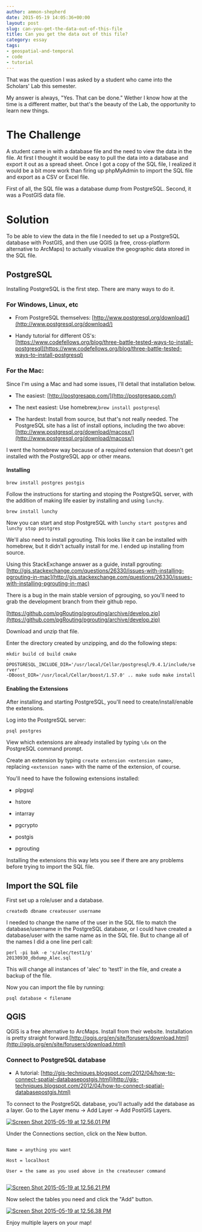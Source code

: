 ```yaml
---
author: ammon-shepherd
date: 2015-05-19 14:05:36+00:00
layout: post
slug: can-you-get-the-data-out-of-this-file
title: Can you get the data out of this file?
category: essay
tags:
- geospatial-and-temporal
- code
- tutorial
---
```


That was the question I was asked by a student who came into the Scholars' Lab this semester.

My answer is always, "Yes. That can be done." Wether I know how at the time is a different matter, but that's the beauty of the Lab, the opportunity to learn new things.


# The Challenge


A student came in with a database file and the need to view the data in the file. At first I thought it would be easy to pull the data into a database and export it out as a spread sheet. Once I got a copy of the SQL file, I realized it would be a bit more work than firing up phpMyAdmin to import the SQL file and export as a CSV or Excel file.

First of all, the SQL file was a database dump from PostgreSQL. Second, it was a PostGIS data file.


# Solution


To be able to view the data in the file I needed to set up a PostgreSQL database with PostGIS, and then use QGIS (a free, cross-platform alternative to ArcMaps) to actually visualize the geographic data stored in the SQL file.


## PostgreSQL


Installing PostgreSQL is the first step. There are many ways to do it.


### For Windows, Linux, etc






  * From PostgreSQL themselves: [http://www.postgresql.org/download/](http://www.postgresql.org/download/)


  * Handy tutorial for different OS's: [https://www.codefellows.org/blog/three-battle-tested-ways-to-install-postgresql](https://www.codefellows.org/blog/three-battle-tested-ways-to-install-postgresql)




### For the Mac:


Since I'm using a Mac and had some issues, I'll detail that installation below.




  * The easiest: [http://postgresapp.com/](http://postgresapp.com/)


  * The next easiest: Use homebrew,`brew install postgresql`


  * The hardest: Install from source, but that's not really needed. The PostgreSQL site has a list of install options, including the two above: [http://www.postgresql.org/download/macosx/](http://www.postgresql.org/download/macosx/)


I went the homebrew way because of a required extension that doesn't get installed with the PostgreSQL app or other means.


#### Installing




<code class="hljs">brew install postgres postgis
</code>


Follow the instructions for starting and stoping the PostgreSQL server, with the addition of making life easier by installing and using `lunchy`.


<code class="hljs">brew install lunchy
</code>


Now you can start and stop PostgreSQL with `lunchy start postgres` and `lunchy stop postgres`

We'll also need to install pgrouting. This looks like it can be installed with homebrew, but it didn't actually install for me. I ended up installing from source.

Using this StackExchange answer as a guide, install pgrouting: [http://gis.stackexchange.com/questions/26330/issues-with-installing-pgrouting-in-mac](http://gis.stackexchange.com/questions/26330/issues-with-installing-pgrouting-in-mac)

There is a bug in the main stable version of pgrouging, so you'll need to grab the development branch from their github repo.

[https://github.com/pgRouting/pgrouting/archive/develop.zip](https://github.com/pgRouting/pgrouting/archive/develop.zip)

Download and unzip that file.

Enter the directory created by unzipping, and do the following steps:


<code class="hljs">mkdir build
cd build
cmake -DPOSTGRESQL_INCLUDE_DIR='/usr/local/Cellar/postgresql/9.4.1/include/server' -DBoost_DIR='/usr/local/Cellar/boost/1.57.0' ..
make
sudo make install
</code>




#### Enabling the Extensions


After installing and starting PostgreSQL, you'll need to create/install/enable the extensions.

Log into the PostgreSQL server:


<code class="hljs">psql postgres
</code>


View which extensions are already installed by typing `\dx` on the PostgreSQL command prompt.

Create an extension by typing `create extension <extension name>`, replacing `<extension name>` with the name of the extension, of course.

You'll need to have the following extensions installed:




  * plpgsql


  * hstore


  * intarray


  * pgcrypto


  * postgis


  * pgrouting


Installing the extensions this way lets you see if there are any problems before trying to import the SQL file.


## Import the SQL file


First set up a role/user and a database.


<code class="hljs">createdb dbname
createuser username
</code>


I needed to change the name of the user in the SQL file to match the database/username in the PostgreSQL database, or I could have created a database/user with the same name as in the SQL file. But to change all of the names I did a one line perl call:


<code class="hljs">perl -pi bak -e 's/alec/test1/g' 20130930_dbdump_Alec.sql
</code>


This will change all instances of 'alec' to 'test1' in the file, and create a backup of the file.

Now you can import the file by running:


<code class="hljs">psql database < filename
</code>




## QGIS


QGIS is a free alternative to ArcMaps. Install from their website. Installation is pretty straight forward.[http://qgis.org/en/site/forusers/download.html](http://qgis.org/en/site/forusers/download.html)


### Connect to PostgreSQL database






  * A tutorial: [http://gis-techniques.blogspot.com/2012/04/how-to-connect-spatial-databasepostgis.html](http://gis-techniques.blogspot.com/2012/04/how-to-connect-spatial-databasepostgis.html)


To connect to the PostgreSQL database, you'll actually add the database as a layer. Go to the Layer menu -> Add Layer -> Add PostGIS Layers.



[![Screen Shot 2015-05-19 at 12.56.01 PM](http://static.scholarslab.org/wp-content/uploads/2015/05/Screen-Shot-2015-05-19-at-12.56.01-PM-300x144.png)](http://static.scholarslab.org/wp-content/uploads/2015/05/Screen-Shot-2015-05-19-at-12.56.01-PM.png)

Under the Connections section, click on the New button.


<code class="hljs">
Name = anything you want <br>
Host = localhost<br>
User = the same as you used above in the createuser command<br>
</code>


[![Screen Shot 2015-05-19 at 12.56.21 PM](http://static.scholarslab.org/wp-content/uploads/2015/05/Screen-Shot-2015-05-19-at-12.56.21-PM-217x300.png)](http://static.scholarslab.org/wp-content/uploads/2015/05/Screen-Shot-2015-05-19-at-12.56.21-PM.png)



Now select the tables you need and click the "Add" button.

[![Screen Shot 2015-05-19 at 12.56.38 PM](http://static.scholarslab.org/wp-content/uploads/2015/05/Screen-Shot-2015-05-19-at-12.56.38-PM-300x193.png)](http://static.scholarslab.org/wp-content/uploads/2015/05/Screen-Shot-2015-05-19-at-12.56.38-PM.png)



Enjoy multiple layers on your map!
